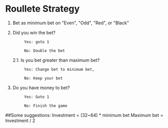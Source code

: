 # Roullete Strategy

1. Bet as minimum bet on "Even", "Odd", "Red", or "Black"

2. Did you win the bet?
      
      		Yes: goto 1 
      
      		No: Double the bet
            
      2.1. Is you bet greater than maximum bet?
	
			Yes: Change bet to minimum bet,
	
			No: Keep your bet

3. Do you have money to bet?
	      	
	      	Yes: Goto 1
      		
      		No: Finish the game

##Some suggestions:
    Investment  = (32~64) * minimum bet
    Maximum bet = Investment / 2

